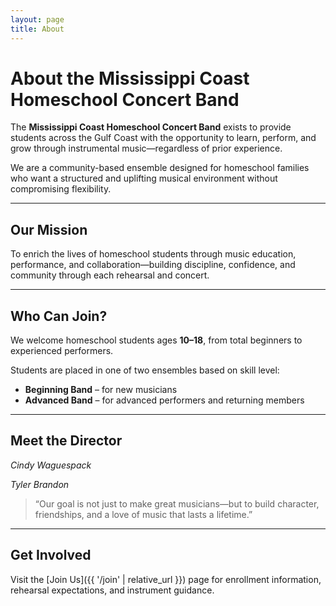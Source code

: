 ```yaml
---
layout: page
title: About
---
```


# About the Mississippi Coast Homeschool Concert Band

The **Mississippi Coast Homeschool Concert Band** exists to provide students across the Gulf Coast with the opportunity to learn, perform, and grow through instrumental music—regardless of prior experience.

We are a community-based ensemble designed for homeschool families who want a structured and uplifting musical environment without compromising flexibility.

---

## Our Mission

To enrich the lives of homeschool students through music education, performance, and collaboration—building discipline, confidence, and community through each rehearsal and concert.

---

## Who Can Join?

We welcome homeschool students ages **10–18**, from total beginners to experienced performers.

Students are placed in one of two ensembles based on skill level:

- **Beginning Band** – for new musicians  
- **Advanced Band** – for advanced performers and returning members

---

## Meet the Director

*Cindy Waguespack*

*Tyler Brandon*

> “Our goal is not just to make great musicians—but to build character, friendships, and a love of music that lasts a lifetime.”

---

## Get Involved

Visit the [Join Us]({{ '/join' | relative_url }}) page for enrollment information, rehearsal expectations, and instrument guidance.


